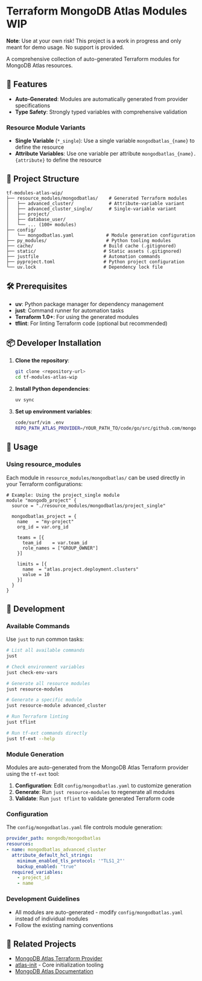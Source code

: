 # Terraform MongoDB Atlas Modules WIP

**Note**: Use at your own risk! This project is a work in progress and only meant for demo usage. No support is provided.

A comprehensive collection of auto-generated Terraform modules for MongoDB Atlas resources.

## 🚀 Features

- **Auto-Generated**: Modules are automatically generated from provider specifications
- **Type Safety**: Strongly typed variables with comprehensive validation

### Resource Module Variants

- **Single Variable** (`*_single`): Use a single variable `mongodbatlas_{name}` to define the resource
- **Attribute Variables**: Use one variable per attribute `mongodbatlas_{name}.{attribute}` to define the resource

## 📁 Project Structure

```
tf-modules-atlas-wip/
├── resource_modules/mongodbatlas/    # Generated Terraform modules
│   ├── advanced_cluster/             # Attribute-variable variant
│   ├── advanced_cluster_single/      # Single-variable variant
│   ├── project/
│   ├── database_user/
│   └── ... (100+ modules)
├── config/
│   └── mongodbatlas.yaml            # Module generation configuration
├── py_modules/                      # Python tooling modules
├── cache/                          # Build cache (.gitignored)
├── static/                         # Static assets (.gitignored)
├── justfile                        # Automation commands
├── pyproject.toml                  # Python project configuration
└── uv.lock                         # Dependency lock file
```

## 🛠️ Prerequisites

- **uv**: Python package manager for dependency management
- **just**: Command runner for automation tasks
- **Terraform 1.0+**: For using the generated modules
- **tflint**: For linting Terraform code (optional but recommended)

## 📦 Developer Installation

1. **Clone the repository**:
   ```bash
   git clone <repository-url>
   cd tf-modules-atlas-wip
   ```

2. **Install Python dependencies**:
   ```bash
   uv sync
   ```

3. **Set up environment variables**:
   ```bash
   code/surf/vim .env
   REPO_PATH_ATLAS_PROVIDER=/YOUR_PATH_TO/code/go/src/github.com/mongodb/terraform-provider-mongodbatlas
   ```

## 🔧 Usage

### Using resource_modules

Each module in `resource_modules/mongodbatlas/` can be used directly in your Terraform configurations:

```hcl
# Example: Using the project_single module
module "mongodb_project" {
  source = "./resource_modules/mongodbatlas/project_single"
  
  mongodbatlas_project = {
    name   = "my-project"
    org_id = var.org_id
    
    teams = [{
      team_id    = var.team_id
      role_names = ["GROUP_OWNER"]
    }]
    
    limits = [{
      name  = "atlas.project.deployment.clusters"
      value = 10
    }]
  }
}
```

## 🔨 Development

### Available Commands

Use `just` to run common tasks:

```bash
# List all available commands
just

# Check environment variables
just check-env-vars

# Generate all resource modules
just resource-modules

# Generate a specific module
just resource-module advanced_cluster

# Run Terraform linting
just tflint

# Run tf-ext commands directly
just tf-ext --help
```

### Module Generation

Modules are auto-generated from the MongoDB Atlas Terraform provider using the `tf-ext` tool:

1. **Configuration**: Edit `config/mongodbatlas.yaml` to customize generation
2. **Generate**: Run `just resource-modules` to regenerate all modules
3. **Validate**: Run `just tflint` to validate generated Terraform code

### Configuration

The `config/mongodbatlas.yaml` file controls module generation:

```yaml
provider_path: mongodb/mongodbatlas
resources:
- name: mongodbatlas_advanced_cluster
  attribute_default_hcl_strings:
    minimum_enabled_tls_protocol: '"TLS1_2"'
    backup_enabled: "true"
  required_variables:
    - project_id
    - name
```

### Development Guidelines

- All modules are auto-generated - modify `config/mongodbatlas.yaml` instead of individual modules
- Follow the existing naming conventions

## 🔗 Related Projects

- [MongoDB Atlas Terraform Provider](https://registry.terraform.io/providers/mongodb/mongodbatlas/latest)
- [atlas-init](../atlas-init) - Core initialization tooling
- [MongoDB Atlas Documentation](https://docs.atlas.mongodb.com/)

